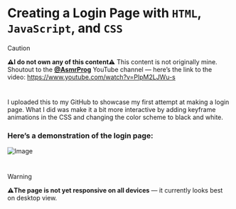 # Creating a Login Page with `HTML`, `JavaScript`, and `CSS`

>[!caution]
>**⚠️I do not own any of this content⚠️**
>This content is not originally mine. Shoutout to the <ins>**@AsmrProg**</ins> YouTube channel — here’s the link to the video: https://www.youtube.com/watch?v=PlpM2LJWu-s

#

I uploaded this to my GitHub to showcase my first attempt at making a login page. What I did was make it a bit more interactive by adding keyframe animations in the CSS and changing the color scheme to black and white.

### Here’s a demonstration of the login page:
![Image](https://github.com/user-attachments/assets/7db0c955-5376-4591-9170-c7f68aa36aba)

#

>[!WARNING]
>**⚠️The page is not yet responsive on all devices** — it currently looks best on desktop view.
